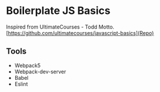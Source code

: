 #  Boilerplate JS Basics
Inspired from UltimateCourses - Todd Motto. [https://github.com/ultimatecourses/javascript-basics](Repo)
## Tools
- Webpack5
- Webpack-dev-server
- Babel
- Eslint